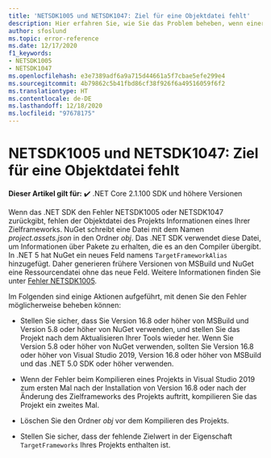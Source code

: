 ```yaml
---
title: 'NETSDK1005 und NETSDK1047: Ziel für eine Objektdatei fehlt'
description: Hier erfahren Sie, wie Sie das Problem beheben, wenn einer Objektdatei ein Ziel fehlt.
author: sfoslund
ms.topic: error-reference
ms.date: 12/17/2020
f1_keywords:
- NETSDK1005
- NETSDK1047
ms.openlocfilehash: e3e7389adf6a9a715d44661a5f7cbae5efe299e4
ms.sourcegitcommit: 4b79862c5b41fbd86cf38f926f6a49516059f6f2
ms.translationtype: HT
ms.contentlocale: de-DE
ms.lasthandoff: 12/18/2020
ms.locfileid: "97678175"
---
```

# <a name="netsdk1005-and-netsdk1047-asset-file-is-missing-target"></a>NETSDK1005 und NETSDK1047: Ziel für eine Objektdatei fehlt

**Dieser Artikel gilt für:** ✔️ .NET Core 2.1.100 SDK und höhere Versionen

Wenn das .NET SDK den Fehler NETSDK1005 oder NETSDK1047 zurückgibt, fehlen der Objektdatei des Projekts Informationen eines Ihrer Zielframeworks. NuGet schreibt eine Datei mit dem Namen *project.assets.json* in den Ordner *obj*. Das .NET SDK verwendet diese Datei, um Informationen über Pakete zu erhalten, die es an den Compiler übergibt. In .NET 5 hat NuGet ein neues Feld namens `TargetFrameworkAlias` hinzugefügt. Daher generieren frühere Versionen von MSBuild und NuGet eine Ressourcendatei ohne das neue Feld. Weitere Informationen finden Sie unter [Fehler NETSDK1005](https://developercommunity.visualstudio.com/content/problem/1248649/error-netsdk1005-assets-file-projectassetsjson-doe.html).

Im Folgenden sind einige Aktionen aufgeführt, mit denen Sie den Fehler möglicherweise beheben können:

* Stellen Sie sicher, dass Sie Version 16.8 oder höher von MSBuild und Version 5.8 oder höher von NuGet verwenden, und stellen Sie das Projekt nach dem Aktualisieren Ihrer Tools wieder her. Wenn Sie Version 5.8 oder höher von NuGet verwenden, sollten Sie Version 16.8 oder höher von Visual Studio 2019, Version 16.8 oder höher von MSBuild und das .NET 5.0 SDK oder höher verwenden.

* Wenn der Fehler beim Kompilieren eines Projekts in Visual Studio 2019 zum ersten Mal nach der Installation von Version 16.8 oder nach der Änderung des Zielframeworks des Projekts auftritt, kompilieren Sie das Projekt ein zweites Mal.

* Löschen Sie den Ordner *obj* vor dem Kompilieren des Projekts.

* Stellen Sie sicher, dass der fehlende Zielwert in der Eigenschaft `TargetFrameworks` Ihres Projekts enthalten ist.
